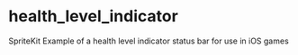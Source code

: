 # health_level_indicator
SpriteKit Example of a health level indicator status bar for use in iOS games

